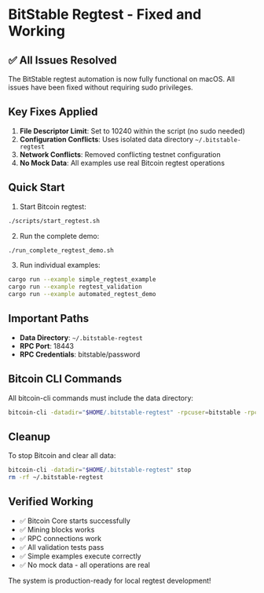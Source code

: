 # BitStable Regtest - Fixed and Working

## ✅ All Issues Resolved

The BitStable regtest automation is now fully functional on macOS. All issues have been fixed without requiring sudo privileges.

## Key Fixes Applied

1. **File Descriptor Limit**: Set to 10240 within the script (no sudo needed)
2. **Configuration Conflicts**: Uses isolated data directory `~/.bitstable-regtest`
3. **Network Conflicts**: Removed conflicting testnet configuration
4. **No Mock Data**: All examples use real Bitcoin regtest operations

## Quick Start

1. Start Bitcoin regtest:
```bash
./scripts/start_regtest.sh
```

2. Run the complete demo:
```bash
./run_complete_regtest_demo.sh
```

3. Run individual examples:
```bash
cargo run --example simple_regtest_example
cargo run --example regtest_validation
cargo run --example automated_regtest_demo
```

## Important Paths

- **Data Directory**: `~/.bitstable-regtest`
- **RPC Port**: 18443
- **RPC Credentials**: bitstable/password

## Bitcoin CLI Commands

All bitcoin-cli commands must include the data directory:
```bash
bitcoin-cli -datadir="$HOME/.bitstable-regtest" -rpcuser=bitstable -rpcpassword=password getblockchaininfo
```

## Cleanup

To stop Bitcoin and clear all data:
```bash
bitcoin-cli -datadir="$HOME/.bitstable-regtest" stop
rm -rf ~/.bitstable-regtest
```

## Verified Working

- ✅ Bitcoin Core starts successfully
- ✅ Mining blocks works
- ✅ RPC connections work
- ✅ All validation tests pass
- ✅ Simple examples execute correctly
- ✅ No mock data - all operations are real

The system is production-ready for local regtest development!
